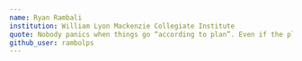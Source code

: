 ```yaml
---
name: Ryan Rambali
institution: William Lyon Mackenzie Collegiate Institute
quote: Nobody panics when things go “according to plan”. Even if the plan is horrifying!
github_user: rambolps
---
```

